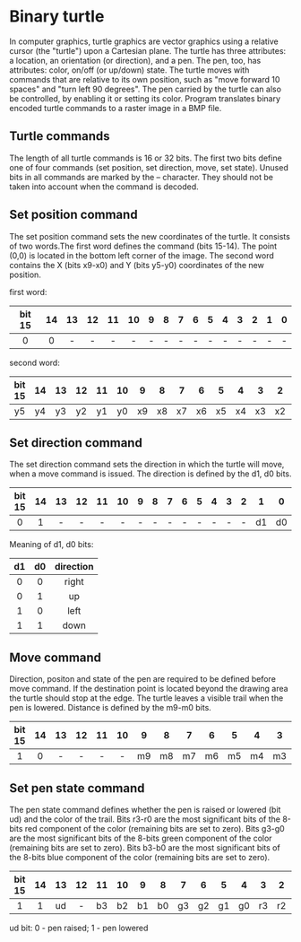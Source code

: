 Binary turtle
=============
In computer graphics, turtle graphics are vector graphics using a relative cursor (the "turtle")
upon a Cartesian plane. The turtle has three attributes: a location, an orientation (or direction),
and a pen. The pen, too, has attributes: color, on/off (or up/down) state.
The turtle moves with commands that are relative to its own position, such as "move
forward 10 spaces" and "turn left 90 degrees". The pen carried by the turtle can also be
controlled, by enabling it or setting its color. Program translates binary encoded turtle commands to a raster image in a BMP file.

Turtle commands
---------------
The length of all turtle commands is 16 or 32 bits. The first two bits define one of four
commands (set position, set direction, move, set state). Unused bits in all commands are
marked by the – character. They should not be taken into account when the command is
decoded.


## Set position command

The set position command sets the new coordinates of the turtle. It consists of two words.The first word defines the command (bits 15-14). The point (0,0) is located in the bottom left corner of the image. The second word contains the X (bits x9-x0) and Y (bits y5-y0)
coordinates of the new position.

first word:

| bit 15 | 14 | 13 | 12 | 11 | 10 | 9 | 8 | 7 |  6 |  5 |  4 |  3 |  2 | 1 | 0 |
|:------:|:--:|:--:|:--:|:--:|:--:|:-:|:-:|:-:|:--:|:--:|:--:|:--:|:--:|:-:|:-:|
|    0   |  0 |  - |  - |  - |  - | - | - |-  |  - |  - |  - |  - |  - | - | - |

second word:

| bit 15 | 14 | 13 | 12 | 11 | 10 | 9 | 8 |7   |  6 |  5 |  4 |  3 |  2 | 1 | 0 |
|:------:|:--:|:--:|:--:|:--:|:--:|:-:|:-:|:-:|:--:|:--:|:--:|:--:|:--:|:-:|:-:|
|   y5   | y4 | y3 | y2 | y1 | y0 | x9|x8 | x7| x6 | x5 | x4 | x3 | x2 |x1 |x0 |


## Set direction command
The set direction command sets the direction in which the turtle will move, when a move
command is issued. The direction is defined by the d1, d0 bits.

| bit 15 | 14 | 13 | 12 | 11 | 10 | 9 | 8 |7  |  6 |  5 |  4 |  3 |  2 | 1 | 0 |
|:------:|:--:|:--:|:--:|:--:|:--:|:-:|:-:|:-:|:--:|:--:|:--:|:--:|:--:|:-:|:-:|
|    0   |  1 |  - |  - |  - |  - | - | - |-  |  - |  - |  - |  - |  - | d1|d0 |

Meaning of d1, d0 bits:

| d1 | d0 | direction |
|:--:|:--:|:---------:|
| 0  | 0  | right     |
| 0  | 1  | up        |
| 1  | 0  | left      |
| 1  | 1  | down      |


## Move command

Direction, positon and state of the pen are required to be defined before move command. If the destination point is located beyond the drawing area the turtle should stop at the edge. The turtle leaves a visible trail when the pen is lowered. Distance is defined by the m9-m0 bits.


| bit 15 | 14 | 13 | 12 | 11 | 10 | 9 | 8 |7  |  6 |  5 |  4 |  3 |  2 | 1 | 0 |
|:------:|:--:|:--:|:--:|:--:|:--:|:-:|:-:|:-:|:--:|:--:|:--:|:--:|:--:|:-:|:-:|
|    1   |  0 |  - |  - |  - |  - |m9 |m8 | m7| m6 | m5 | m4 | m3 | m2 | m1|m0 |

## Set pen state command

The pen state command defines whether the pen is raised or lowered (bit ud) and the color of the trail. Bits r3-r0 are the most significant bits of the 8-bits red component of the color (remaining bits are set to zero). Bits g3-g0 are the most significant bits of the 8-bits green component of the color (remaining bits are set to zero). Bits b3-b0 are the most significant bits of the 8-bits blue component of the color (remaining bits are set to zero).

| bit 15 | 14 | 13 | 12 | 11 | 10 | 9 | 8 | 7 |  6 |  5 |  4 |  3 |  2 | 1 | 0 |
|:------:|:--:|:--:|:--:|:--:|:--:|:-:|:-:|:-:|:--:|:--:|:--:|:--:|:--:|:-:|:-:|
|    1   |  1 | ud |  - | b3 | b2 |b1 |b0 | g3| g2 | g1 | g0 | r3 | r2 | r1|r0 |

ud bit:
0 - pen raised;
1 - pen lowered